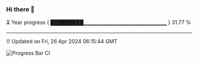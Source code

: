 ### Hi there 👋

⏳ Year progress { █████████▁▁▁▁▁▁▁▁▁▁▁▁▁▁▁▁▁▁▁▁▁ } 31.77 %

---

⏰ Updated on Fri, 26 Apr 2024 06:15:44 GMT

![Progress Bar CI](https://github.com/liununu/liununu/workflows/Progress%20Bar%20CI/badge.svg)
